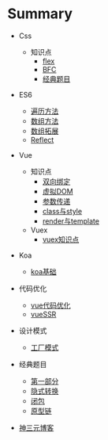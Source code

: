 # Summary
* Css
    * 知识点
        * [flex](Css/interview_flex.md)
        * [BFC](Css/interview_BFC.md)
        * [经典题目](Css/interview_basic.md)
* ES6
    * [遍历方法](ES6/interview_iterator.md)
    * [数组方法](ES6/interview_arrayMethods.md)
    * [数组拓展](ES6/interview_arrayExpand.md)
    * [Reflect](ES6/interview_Reflect.md)
* Vue
    * 知识点
        * [双向绑定](Vue/interview/interview_mvvm.md)
        * [虚拟DOM](Vue/interview/interview_vdom.md)
        * [参数传递](Vue/interview/interview_paramsPassing.md)
        * [class与style](Vue/interview/interview_class&style.md)
        * [render与template](Vue/interview/interview_render&template.md)
    * Vuex
        * [vuex知识点](Vue/interview/interview_vueX.md)
* Koa
    * [koa基础](Koa/interview_koa_describe.md)
* 代码优化
    * [vue代码优化](Optimize/interview_optimize_vue.md)
    * [vueSSR](Optimize/interview_ssr.md)
* 设计模式
    * [工厂模式](DesignMode/interview_mode_factory.md)

* 经典题目
    * [第一部分](JavaScript/interview_classics.md)
    * [隐式转换](JavaScript/interview-implicit-conversion.md)
    * [闭包](JavaScript/interview_closure.md)
    * [原型链](JavaScript/interview_prototype.md)
    
* [神三元博客](http://47.98.159.95/my_blog/js-base/007.html#%E5%80%BC%E5%BE%97%E8%AD%A6%E6%83%95%E7%9A%84%E7%82%B9)
